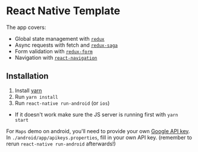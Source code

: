 # React Native Template

The app covers:

- Global state management with [`redux`](http://redux.js.org/)
- Async requests with fetch and [`redux-saga`](https://github.com/redux-saga/redux-saga)
- Form validation with [`redux-form`](https://github.com/erikras/redux-form)
- Navigation with [`react-navigation`](https://github.com/react-community/react-navigation)

## Installation

1. Install [yarn](https://yarnpkg.com/en/)
2. Run `yarn install`
3. Run `react-native run-android` (or `ios`)
  - If it doesn't work make sure the JS server is running first with `yarn start`

For `Maps` demo on android, you'll need to provide your own [Google API key](https://code.google.com/apis/console/).
In `./android/app/apikeys.properties`, fill in your own API key. (remember to rerun `react-native run-android` afterwards!)
